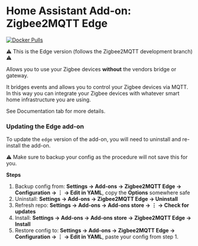 # Home Assistant Add-on: Zigbee2MQTT Edge

[![Docker Pulls](https://img.shields.io/docker/pulls/zigbee2mqtt/zigbee2mqtt-edge-amd64.svg?style=flat-square&logo=docker)](https://cloud.docker.com/u/zigbee2mqtt/repository/docker/dwelch2101/zigbee2mqtt-edge-amd64)

⚠️ This is the Edge version (follows the Zigbee2MQTT development branch) ⚠️

Allows you to use your Zigbee devices **without** the vendors bridge or gateway.

It bridges events and allows you to control your Zigbee devices via MQTT. In this way you can integrate your Zigbee devices with whatever smart home infrastructure you are using.

See Documentation tab for more details.

### Updating the Edge add-on
To update the `edge` version of the add-on, you will need to uninstall and re-install the add-on.

⚠️ Make sure to backup your config as the procedure will not save this for you.

**Steps**
1. Backup config from: **Settings → Add-ons → Zigbee2MQTT Edge → Configuration → ⋮ → Edit in YAML**, copy the **Options** somewhere safe
1. Uninstall: **Settings → Add-ons → Zigbee2MQTT Edge → Uninstall**
1. Refresh repo: **Settings → Add-ons → Add-ons store → ⋮ → Check for updates**
1. Install: **Settings → Add-ons → Add-ons store → Zigbee2MQTT Edge → Install**
1. Restore config to: **Settings → Add-ons → Zigbee2MQTT Edge → Configuration → ⋮ → Edit in YAML**, paste your config from step 1.
